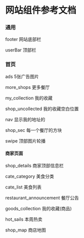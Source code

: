 网站组件参考文档
===============

### 通用

footer 网站底部栏

userBar 顶部栏




### 首页

ads 5张广告图片

more_shops 更多餐厅

my_collection 我的收藏

shop_uncollected 我的收藏空白位置

nav 显示我的地址的

shop_sec 每一个餐厅的方块

swipe 顶部图片轮播




#### 商家页面

shop_details 商家顶部信息栏

cate_category 美食分类

cate_list 美食列表

restaurant_announcement 餐厅公告

goods_collection 我的收藏(商品)

hot_sails 本周热卖

shop_map 商店地图